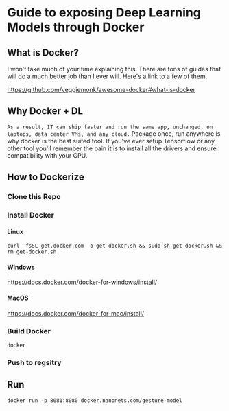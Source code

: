 # Guide to exposing Deep Learning Models through Docker

## What is Docker?

I won't take much of your time explaining this. There are tons of guides that will do a much better job than I ever will. Here's a link to a few of them.

https://github.com/veggiemonk/awesome-docker#what-is-docker

## Why Docker + DL

`As a result, IT can ship faster and run the same app, unchanged, on laptops, data center VMs, and any cloud.`
Package once, run anywhere is why docker is the best suited tool. If you've ever setup Tensorflow or any other tool you'll remember the pain it is to install all the drivers and ensure compatibility with your GPU.


## How to Dockerize

### Clone this Repo

### Install Docker

#### Linux

`curl -fsSL get.docker.com -o get-docker.sh && sudo sh get-docker.sh && rm get-docker.sh`

#### Windows

https://docs.docker.com/docker-for-windows/install/

#### MacOS

https://docs.docker.com/docker-for-mac/install/

### Build Docker

`docker `

### Push to regsitry

## Run

`docker run -p 8081:8080 docker.nanonets.com/gesture-model`
